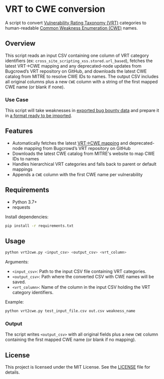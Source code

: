 # VRT to CWE conversion

A script to  convert [Vulnerability Rating Taxonomy (VRT)](https://github.com/bugcrowd/vulnerability-rating-taxonomy) categories to human-readable [Common Weakness Enumeration (CWE)](https://cwe.mitre.org/) names.

## Overview

This script reads an input CSV containing one column of VRT category identifiers (ex: `cross_site_scripting_xss.stored.url_based`), fetches the latest VRT→CWE mapping and any deprecated-node updates from Bugcrowd’s VRT repository on GitHub, and downloads the latest CWE catalog from MITRE to resolve CWE IDs to names. The output CSV includes all original columns plus a new `CWE` column with a string of the first mapped CWE name (or blank if none).

### Use Case

This script will take weaknesses in [exported bug bounty data](https://docs.bugcrowd.com/customers/the-insights-dashboard/download-reports-and-export-submission-data/#exporting-submission-data-to-csv) and prepare it in [a format ready to be imported](https://docs.hackerone.com/en/articles/8541742-import-vulnerabilities).

## Features

- Automatically fetches the latest [VRT→CWE mapping](https://github.com/bugcrowd/vulnerability-rating-taxonomy/blob/master/mappings/cwe/cwe.json) and deprecated-node mapping from Bugcrowd’s VRT repository on GitHub
- Downloads the latest CWE catalog from MITRE's website to map CWE IDs to names
- Handles hierarchical VRT categories and falls back to parent or default mappings
- Appends a `CWE` column with the first CWE name per vulnerability

## Requirements

- Python 3.7+
- requests

Install dependencies:

```bash
pip install -r requirements.txt
```

## Usage

```bash
python vrt2cwe.py <input_csv> <output_csv> <vrt_column>
```

Arguments:

- `<input_csv>`: Path to the input CSV file containing VRT categories.
- `<output_csv>`: Path where the converted CSV with CWE names will be saved.
- `<vrt_column>`: Name of the column in the input CSV holding the VRT category identifiers.

Example:

```bash
python vrt2cwe.py test_input_file.csv out.csv weakness_name
```

### Output

The script writes `<output_csv>` with all original fields plus a new `CWE` column containing the first mapped CWE name (or blank if no mapping).

## License

This project is licensed under the MIT License. See the [LICENSE](LICENSE) file for details.
